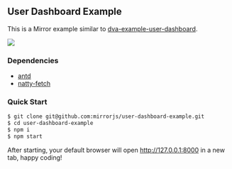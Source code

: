 ## User Dashboard Example

This is a Mirror example similar to [dva-example-user-dashboard](https://github.com/dvajs/dva-example-user-dashboard).

![](https://img.alicdn.com/tfs/TB1Wdc7XjihSKJjy0FiXXcuiFXa-976-581.png)


### Dependencies

* [antd](https://ant.design)
* [natty-fetch](https://github.com/jias/natty-fetch)

### Quick Start

```sh
$ git clone git@github.com:mirrorjs/user-dashboard-example.git
$ cd user-dashboard-example
$ npm i
$ npm start
```

After starting, your default browser will open http://127.0.0.1:8000 in a new tab, happy coding!


